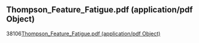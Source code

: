 <article><h2>Thompson_Feature_Fatigue.pdf (application/pdf Object)</h2><time><span class="day">3</span><span class="month">8</span><span class="year">106</span></time><a href="http://www.gsb.stanford.edu/facseminars/events/marketing/pdfs%2005_06/Thompson_Feature_Fatigue.pdf">Thompson_Feature_Fatigue.pdf (application/pdf Object)</a></article>